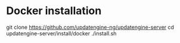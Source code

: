 # Docker installation

git clone https://github.com/updatengine-ng/updatengine-server
cd updatengine-server/install/docker
./install.sh
